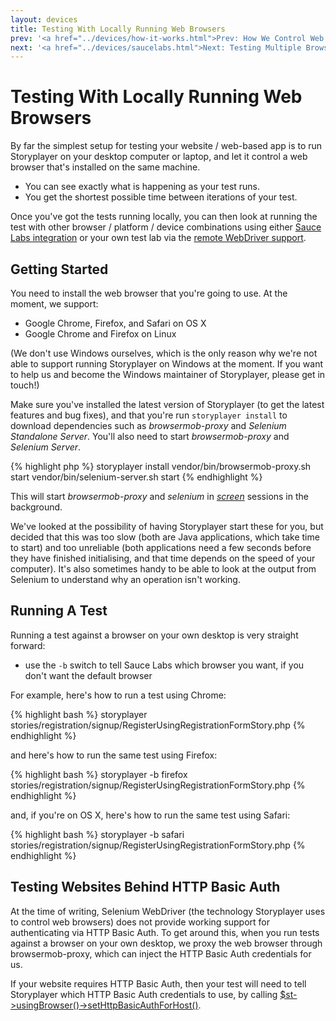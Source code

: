 ```yaml
---
layout: devices
title: Testing With Locally Running Web Browsers
prev: '<a href="../devices/how-it-works.html">Prev: How We Control Web Browsers</a>'
next: '<a href="../devices/saucelabs.html">Next: Testing Multiple Browsers Using SauceLabs</a>'
---
```


# Testing With Locally Running Web Browsers

By far the simplest setup for testing your website / web-based app is to run Storyplayer on your desktop computer or laptop, and let it control a web browser that's installed on the same machine.

* You can see exactly what is happening as your test runs.
* You get the shortest possible time between iterations of your test.

Once you've got the tests running locally, you can then look at running the test with other browser / platform / device combinations using either [Sauce Labs integration](saucelabs.html) or your own test lab via the [remote WebDriver support](remotewebdriver.html).

## Getting Started

You need to install the web browser that you're going to use.  At the moment, we support:

* Google Chrome, Firefox, and Safari on OS X
* Google Chrome and Firefox on Linux

(We don't use Windows ourselves, which is the only reason why we're not able to support running Storyplayer on Windows at the moment.  If you want to help us and become the Windows maintainer of Storyplayer, please get in touch!)

Make sure you've installed the latest version of Storyplayer (to get the latest features and bug fixes), and that you're run `storyplayer install` to download dependencies such as _browsermob-proxy_ and _Selenium Standalone Server_.  You'll also need to start _browsermob-proxy_ and _Selenium Server_.

{% highlight php %}
storyplayer install
vendor/bin/browsermob-proxy.sh start
vendor/bin/selenium-server.sh start
{% endhighlight %}

This will start _browsermob-proxy_ and _selenium_ in _[screen](http://www.gnu.org/software/screen/)_ sessions in the background.

We've looked at the possibility of having Storyplayer start these for you, but decided that this was too slow (both are Java applications, which take time to start) and too unreliable (both applications need a few seconds before they have finished initialising, and that time depends on the speed of your computer).  It's also sometimes handy to be able to look at the output from Selenium to understand why an operation isn't working.

## Running A Test

Running a test against a browser on your own desktop is very straight forward:

* use the `-b` switch to tell Sauce Labs which browser you want, if you don't want the default browser

For example, here's how to run a test using Chrome:

{% highlight bash %}
storyplayer stories/registration/signup/RegisterUsingRegistrationFormStory.php
{% endhighlight %}

and here's how to run the same test using Firefox:

{% highlight bash %}
storyplayer -b firefox stories/registration/signup/RegisterUsingRegistrationFormStory.php
{% endhighlight %}

and, if you're on OS X, here's how to run the same test using Safari:

{% highlight bash %}
storyplayer -b safari stories/registration/signup/RegisterUsingRegistrationFormStory.php
{% endhighlight %}

## Testing Websites Behind HTTP Basic Auth

At the time of writing, Selenium WebDriver (the technology Storyplayer uses to control web browsers) does not provide working support for authenticating via HTTP Basic Auth.  To get around this, when you run tests against a browser on your own desktop, we proxy the web browser through browsermob-proxy, which can inject the HTTP Basic Auth credentials for us.

If your website requires HTTP Basic Auth, then your test will need to tell Storyplayer which HTTP Basic Auth credentials to use, by calling [$st->usingBrowser()->setHttpBasicAuthForHost()](../../modules/browser/usingBrowser.html#sethttpbasicauthforhost).